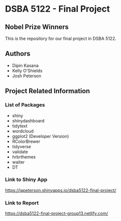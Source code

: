 # DSBA 5122 - Final Project

## Nobel Prize Winners

This is the repository for our final project in DSBA 5122.

## Authors

* Dipin Kasana
* Kelly O'Shields
* Josh Peterson

## Project Related Information

### List of Packages

* shiny
* shinydashboard
* tidytext
* wordcloud
* ggplot2 (Developer Version)
* RColorBrewer
* tidyverse
* validate
* hrbrthemes
* waiter
* DT

### Link to Shiny App

https://japeterson.shinyapps.io/dsba5122-final-project/

### Link to Report

https://dsba5122-final-project-group13.netlify.com/
